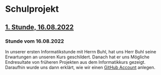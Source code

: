# Schulprojekt

## [1. Stunde, 16.08.2022](#1)


### <a name="1"></a> Stunde vom 16.08.2022
In unserer ersten Informatikstunde mit Herrn Buhl, hat uns Herr Buhl seine Erwartungen an unseren Kurs geschildert. Danach hat er uns Mögliche Endresultate von früheren Projekten aus dem Informatikkurs gezeigt. Daraufhin wurde uns dann erklärt, wie wir einen [GitHub Account](www.github.com) anlegen.
